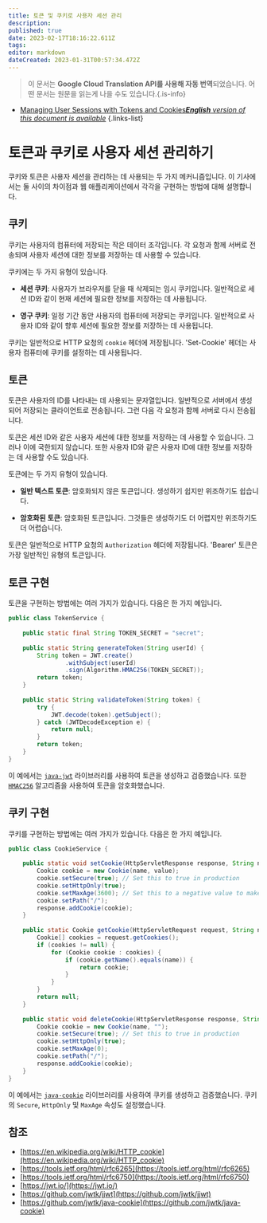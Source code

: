 ```yaml
---
title: 토큰 및 쿠키로 사용자 세션 관리
description: 
published: true
date: 2023-02-17T18:16:22.611Z
tags: 
editor: markdown
dateCreated: 2023-01-31T00:57:34.472Z
---
```


> 이 문서는 **Google Cloud Translation API를 사용해 자동 번역**되었습니다.
어떤 문서는 원문을 읽는게 나을 수도 있습니다.{.is-info}
- [Managing User Sessions with Tokens and Cookies***English** version of this document is available*](/en/Knowledge-base/Backend/managing-user-sessions-with-tokens-and-cookies)
{.links-list}



# 토큰과 쿠키로 사용자 세션 관리하기

쿠키와 토큰은 사용자 세션을 관리하는 데 사용되는 두 가지 메커니즘입니다. 이 기사에서는 둘 사이의 차이점과 웹 애플리케이션에서 각각을 구현하는 방법에 대해 설명합니다.

## 쿠키

쿠키는 사용자의 컴퓨터에 저장되는 작은 데이터 조각입니다. 각 요청과 함께 서버로 전송되며 사용자 세션에 대한 정보를 저장하는 데 사용할 수 있습니다.

쿠키에는 두 가지 유형이 있습니다.

* **세션 쿠키**: 사용자가 브라우저를 닫을 때 삭제되는 임시 쿠키입니다. 일반적으로 세션 ID와 같이 현재 세션에 필요한 정보를 저장하는 데 사용됩니다.

* **영구 쿠키**: 일정 기간 동안 사용자의 컴퓨터에 저장되는 쿠키입니다. 일반적으로 사용자 ID와 같이 향후 세션에 필요한 정보를 저장하는 데 사용됩니다.

쿠키는 일반적으로 HTTP 요청의 `cookie` 헤더에 저장됩니다. 'Set-Cookie' 헤더는 사용자 컴퓨터에 쿠키를 설정하는 데 사용됩니다.

## 토큰

토큰은 사용자의 ID를 나타내는 데 사용되는 문자열입니다. 일반적으로 서버에서 생성되어 저장되는 클라이언트로 전송됩니다. 그런 다음 각 요청과 함께 서버로 다시 전송됩니다.

토큰은 세션 ID와 같은 사용자 세션에 대한 정보를 저장하는 데 사용할 수 있습니다. 그러나 이에 국한되지 않습니다. 또한 사용자 ID와 같은 사용자 ID에 대한 정보를 저장하는 데 사용할 수도 있습니다.

토큰에는 두 가지 유형이 있습니다.

* **일반 텍스트 토큰**: 암호화되지 않은 토큰입니다. 생성하기 쉽지만 위조하기도 쉽습니다.

* **암호화된 토큰**: 암호화된 토큰입니다. 그것들은 생성하기도 더 어렵지만 위조하기도 더 어렵습니다.

토큰은 일반적으로 HTTP 요청의 `Authorization` 헤더에 저장됩니다. 'Bearer' 토큰은 가장 일반적인 유형의 토큰입니다.

## 토큰 구현

토큰을 구현하는 방법에는 여러 가지가 있습니다. 다음은 한 가지 예입니다.

```java
public class TokenService {
    
    public static final String TOKEN_SECRET = "secret";
    
    public static String generateToken(String userId) {
        String token = JWT.create()
                .withSubject(userId)
                .sign(Algorithm.HMAC256(TOKEN_SECRET));
        return token;
    }
    
    public static String validateToken(String token) {
        try {
            JWT.decode(token).getSubject();
        } catch (JWTDecodeException e) {
            return null;
        }
        return token;
    }
}
```

이 예에서는 [`java-jwt`](https://github.com/jwtk/jjwt) 라이브러리를 사용하여 토큰을 생성하고 검증했습니다. 또한 [`HMAC256`](https://en.wikipedia.org/wiki/HMAC) 알고리즘을 사용하여 토큰을 암호화했습니다.

## 쿠키 구현

쿠키를 구현하는 방법에는 여러 가지가 있습니다. 다음은 한 가지 예입니다.

```java
public class CookieService {
    
    public static void setCookie(HttpServletResponse response, String name, String value) {
        Cookie cookie = new Cookie(name, value);
        cookie.setSecure(true); // Set this to true in production
        cookie.setHttpOnly(true);
        cookie.setMaxAge(3600); // Set this to a negative value to make the cookie session-only
        cookie.setPath("/");
        response.addCookie(cookie);
    }
    
    public static Cookie getCookie(HttpServletRequest request, String name) {
        Cookie[] cookies = request.getCookies();
        if (cookies != null) {
            for (Cookie cookie : cookies) {
                if (cookie.getName().equals(name)) {
                    return cookie;
                }
            }
        }
        return null;
    }
    
    public static void deleteCookie(HttpServletResponse response, String name) {
        Cookie cookie = new Cookie(name, "");
        cookie.setSecure(true); // Set this to true in production
        cookie.setHttpOnly(true);
        cookie.setMaxAge(0);
        cookie.setPath("/");
        response.addCookie(cookie);
    }
}
```

이 예에서는 [`java-cookie`](https://github.com/jwtk/jjwt) 라이브러리를 사용하여 쿠키를 생성하고 검증했습니다. 쿠키의 `Secure`, `HttpOnly` 및 `MaxAge` 속성도 설정했습니다.

## 참조

* [https://en.wikipedia.org/wiki/HTTP_cookie](https://en.wikipedia.org/wiki/HTTP_cookie)
* [https://tools.ietf.org/html/rfc6265](https://tools.ietf.org/html/rfc6265)
* [https://tools.ietf.org/html/rfc6750](https://tools.ietf.org/html/rfc6750)
* [https://jwt.io/](https://jwt.io/)
* [https://github.com/jwtk/jjwt](https://github.com/jwtk/jjwt)
* [https://github.com/jwtk/java-cookie](https://github.com/jwtk/java-cookie)